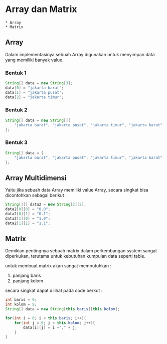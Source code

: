 # Array dan Matrix
	* Array 
	* Matrix
	
## Array 
Dalam implementasinya sebuah Array digunakan untuk menyimpan data yang memiliki banyak value.

### Bentuk 1
```java
String[] data = new String[3];
data[0] = "jakarta barat";
data[1] = "jakarta pusat";
data[2] = "jakarta timur";
```

### Bentuk 2 
```java
String[] data = new String[]{
	"jakarta barat", "jakarta pusat", "jakarta timur", "jakarta barat"
};
```

### Bentuk 3 
```java
String[] data = {
	"jakarta barat", "jakarta pusat", "jakarta timur", "jakarta barat"
}; 
```

## Array Multidimensi
Yaitu jika sebuah data Array memiliki value Array, secara singkat bisa dicontohkan sebagai berikut : 

```java
String[][] data2 = new String[2][2];
data2[0][0] = "0.0";
data2[0][1] = "0.1";
data2[1][0] = "1.0";
data2[1][1] = "1.1";
```

## Matrix
Demikian pentingnya sebuah matrix dalam perkembangan system sangat diperkukan, terutama untuk kebutuhan kumpulan data seperti table.

untuk membuat matrix akan sangat membutuhkan : 
1. panjang baris 
2. panjang kolom

secara singkat dapat dilihat pada code berkut : 

```java
int baris = 9; 
int kolom = 9;
String[] data = new String[this.baris][this.kolom];

for(int i = 0; i < this.baris; i++){
	for(int j = 0; j < this.kolom; j++){
		data[i][j] = i +"," + j;
	}
}
```
